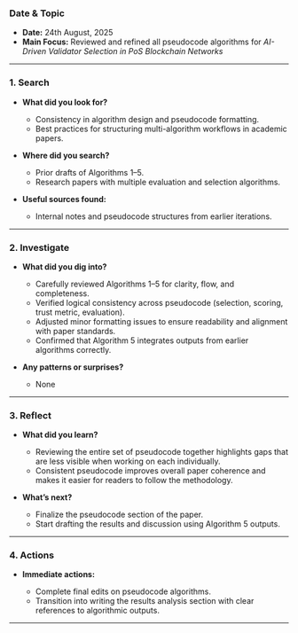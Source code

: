 ### Date & Topic

- **Date:** 24th August, 2025
- **Main Focus:** Reviewed and refined all pseudocode algorithms for *AI-Driven Validator Selection in PoS Blockchain Networks*

---

### 1. Search

- **What did you look for?**

  - Consistency in algorithm design and pseudocode formatting.
  - Best practices for structuring multi-algorithm workflows in academic papers.

- **Where did you search?**

  - Prior drafts of Algorithms 1–5.
  - Research papers with multiple evaluation and selection algorithms.

- **Useful sources found:**

  - Internal notes and pseudocode structures from earlier iterations.

---

### 2. Investigate

- **What did you dig into?**

  - Carefully reviewed Algorithms 1–5 for clarity, flow, and completeness.
  - Verified logical consistency across pseudocode (selection, scoring, trust metric, evaluation).
  - Adjusted minor formatting issues to ensure readability and alignment with paper standards.
  - Confirmed that Algorithm 5 integrates outputs from earlier algorithms correctly.

- **Any patterns or surprises?**

  - None

---

### 3. Reflect

- **What did you learn?**

  - Reviewing the entire set of pseudocode together highlights gaps that are less visible when working on each individually.
  - Consistent pseudocode improves overall paper coherence and makes it easier for readers to follow the methodology.

- **What’s next?**

  - Finalize the pseudocode section of the paper.
  - Start drafting the results and discussion using Algorithm 5 outputs.

---

### 4. Actions

- **Immediate actions:**

  - Complete final edits on pseudocode algorithms.
  - Transition into writing the results analysis section with clear references to algorithmic outputs.

---


